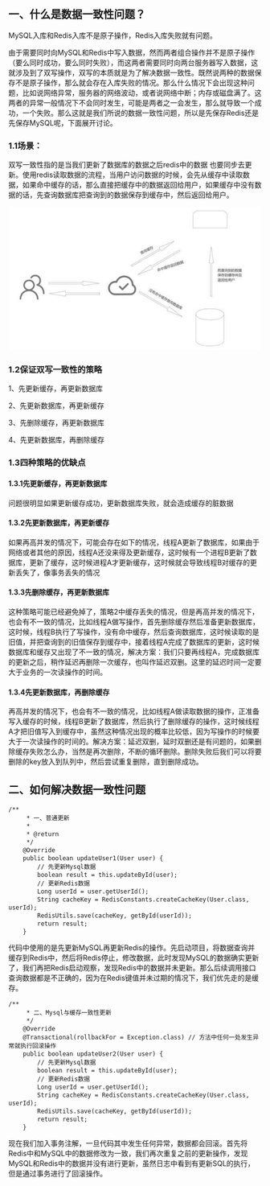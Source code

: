 ## 一、什么是数据一致性问题？

MySQL入库和Redis入库不是原子操作，Redis入库失败就有问题。

由于需要同时向MySQL和Redis中写入数据，然而两者组合操作并不是原子操作（要么同时成功，要么同时失败），而这两者需要同时向两台服务器写入数据，这就涉及到了双写操作，双写的本质就是为了解决数据一致性。既然说两种的数据保存不是原子操作，那么就会存在入库失败的情况。那么什么情况下会出现这种问题，比如说网络异常，服务器的网络波动，或者说网络中断；内存或磁盘满了。这两者的异常一般情况下不会同时发生，可能是两者之一会发生，那么就导致一个成功，一个失败。那么这就是我们所说的数据一致性问题，所以是先保存Redis还是先保存MySQL呢，下面展开讨论。

### 1.1场景：

双写一致性指的是当我们更新了数据库的数据之后redis中的数据 也要同步去更新。使用redis读取数据的流程，当用户访问数据的时候，会先从缓存中读取数据，如果命中缓存的话，那么直接把缓存中的数据返回给用户，如果缓存中没有数据的话，先查询数据库把查询到的数据保存到缓存中，然后返回给用户。

![img.png](img.png)
### 1.2保证双写一致性的策略

1、先更新缓存，再更新数据库

2、先更新数据库，再更新缓存

3、先删除缓存，再更新数据库

4、先更新数据库，再删除缓存

### 1.3四种策略的优缺点

#### 1.3.1先更新缓存，再更新数据库

问题很明显如果更新缓存成功，更新数据库失败，就会造成缓存的脏数据

#### 1.3.2先更新数据库，再更新缓存

如果再高并发的情况下，可能会存在如下的情况，线程A更新了数据库，如果由于网络或者其他的原因，线程A还没来得及更新缓存，这时候有一个进程B更新了数据库，更新了缓存，这时候进程A才更新缓存，这时候就会导致线程B对缓存的更新丢失了，像事务丢失的情况

#### 1.3.3先删除缓存，再更新数据库

这种策略可能已经避免掉了，策略2中缓存丢失的情况，但是再高并发的情况下，也会有不一致的情况，比如线程A做写操作，首先删除缓存然后准备更新数据库，这时候，线程B执行了写操作，没有命中缓存，然后查询数据库，这时候读取的是旧值，并把查询到的旧值保存到缓存中，接着线程A完成了数据库的更新，这时候数据库和缓存又出现了不一致的情况，解决方案：我们只要再线程A，完成数据库的更新之后，稍作延迟再删除一次缓存，也叫作延迟双删。这里的延迟时间一定要大于业务的一次读操作的时间。

#### 1.3.4先更新数据库，再删除缓存

再高并发的情况下，也会有不一致的情况，比如线程A做读取数据的操作，正准备写入缓存的时候，线程B更新了数据库，然后执行了删除缓存的操作，这时候线程A才把旧值写入到缓存中，虽然这种情况出现的概率比较低，因为写操作的时候要大于一次读操作的时间的。解决方案：延迟双删，延时双删还是有问题的，如果删除缓存失败怎么办，当然是再次删除，不断的循环删除。删除失败后我们可以将要删除的key放入到队列中，然后尝试重复删除，直到删除成功。

## 二、如何解决数据一致性问题

```plain
/**
     * 一、普通更新
     *
     * @return
     */
    @Override
    public boolean updateUser1(User user) {
        // 先更新Mysql数据
        boolean result = this.updateById(user);
        // 更新Redis数据
        Long userId = user.getUserId();
        String cacheKey = RedisConstants.createCacheKey(User.class, userId);
        RedisUtils.save(cacheKey, getById(userId));
        return result;
    }
```

代码中使用的是先更新MySQL再更新Redis的操作。先启动项目，将数据查询并缓存到Redis中，然后将Redis停止，修改数据，此时发现MySQL的数据确实更新了，我们再把Redis启动观察，发现Redis中的数据并未更新。那么后续调用接口查询数据都是不正确的，因为在Redis键值并未过期的情况下，我们优先走的是缓存。

```plain
/**
     * 二、Mysql与缓存一致性更新
     */
    @Override
    @Transactional(rollbackFor = Exception.class) // 方法中任何一处发生异常就执行回滚操作
    public boolean updateUser2(User user) {
        // 先更新Mysql数据
        boolean result = this.updateById(user);
        // 更新Redis数据
        Long userId = user.getUserId();
        String cacheKey = RedisConstants.createCacheKey(User.class, userId);
        RedisUtils.save(cacheKey, getById(userId));
        return result;
    }
```

现在我们加入事务注解，一旦代码其中发生任何异常，数据都会回滚。首先将Redis中和MySQL中的数据修改为一致，我们再次重复之前的更新操作，发现MySQL和Redis中的数据并没有进行更新，虽然日志中看到有更新SQL的执行，但是通过事务进行了回滚操作。
